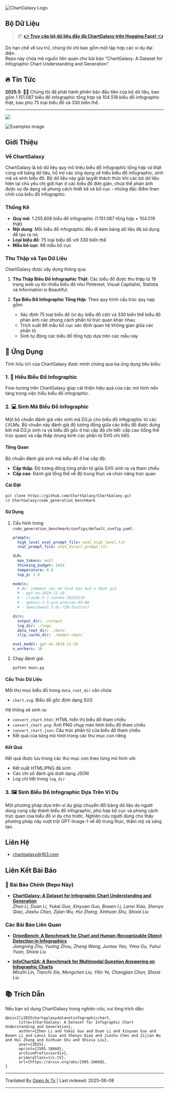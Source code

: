 ![ChartGalaxy Logo](https://raw.githubusercontent.com/ChartGalaxy/ChartGalaxy/main/title.png)

## Bộ Dữ Liệu
> 📦 **[👉 Truy cập bộ dữ liệu đầy đủ ChartGalaxy trên Hugging Face! 👈](https://huggingface.co/datasets/ChartGalaxy/ChartGalaxy)**

Do hạn chế về lưu trữ, chúng tôi chỉ bao gồm một tập hợp các ví dụ đại diện.  
Repo này chứa mã nguồn liên quan cho bài báo "ChartGalaxy: A Dataset for Infographic Chart Understanding and Generation".

## 🔥 Tin Tức
**2025.5**:  🎉🎉 Chúng tôi đã phát hành phiên bản đầu tiên của bộ dữ liệu, bao gồm 1.151.087 biểu đồ infographic tổng hợp và 104.519 biểu đồ infographic thật, bao phủ 75 loại biểu đồ và 330 biến thể.

-------------------

<img src="https://raw.githubusercontent.com/ChartGalaxy/ChartGalaxy/main/teaser.png" style="border:none;box-shadow:none;">

![Examples image](https://raw.githubusercontent.com/ChartGalaxy/ChartGalaxy/main/examples.png)

<!-- ## 🔔 News -->

## Giới Thiệu

### Về ChartGalaxy

ChartGalaxy là bộ dữ liệu quy mô triệu biểu đồ infographic tổng hợp và thật cùng với bảng dữ liệu, hỗ trợ các ứng dụng về hiểu biểu đồ infographic, sinh mã và sinh biểu đồ. Bộ dữ liệu này giải quyết thách thức khi các bộ dữ liệu hiện tại chủ yếu chỉ giới hạn ở các biểu đồ đơn giản, chưa thể phản ánh được sự đa dạng về phong cách thiết kế và bố cục - những đặc điểm then chốt của biểu đồ infographic.

### Thống Kê

- **Quy mô**: 1.255.606 biểu đồ infographic (1.151.087 tổng hợp + 104.519 thật)
- **Nội dung**: Mỗi biểu đồ infographic đều đi kèm bảng dữ liệu đã sử dụng để tạo ra nó
- **Loại biểu đồ**: 75 loại biểu đồ với 330 biến thể
- **Mẫu bố cục**: 68 mẫu bố cục

### Thu Thập và Tạo Dữ Liệu

ChartGalaxy được xây dựng thông qua:

1. **Thu Thập Biểu Đồ Infographic Thật**: Các biểu đồ được thu thập từ 19 trang web uy tín nhiều biểu đồ như Pinterest, Visual Capitalist, Statista và Information is Beautiful.

2. **Tạo Biểu Đồ Infographic Tổng Hợp**: Theo quy trình cấu trúc quy nạp gồm:
   - Xác định 75 loại biểu đồ (ví dụ: biểu đồ cột) và 330 biến thể biểu đồ phản ánh các phong cách phần tử trực quan khác nhau
   - Trích xuất 68 mẫu bố cục xác định quan hệ không gian giữa các phần tử
   - Sinh tự động các biểu đồ tổng hợp dựa trên các mẫu này

## 🎯 Ứng Dụng

Tính hữu ích của ChartGalaxy được minh chứng qua ba ứng dụng tiêu biểu:

### 1. 🧠 Hiểu Biểu Đồ Infographic

Fine-tuning trên ChartGalaxy giúp cải thiện hiệu quả của các mô hình nền tảng trong việc hiểu biểu đồ infographic.

### 2. 💻 Sinh Mã Biểu Đồ Infographic

Một bộ chuẩn đánh giá việc sinh mã D3.js cho biểu đồ infographic từ các LVLMs. Bộ chuẩn này đánh giá độ tương đồng giữa các biểu đồ được dựng bởi mã D3.js sinh ra và biểu đồ gốc ở hai cấp độ chi tiết: cấp cao (tổng thể trực quan) và cấp thấp (trung bình các phần tử SVG chi tiết).

#### Tổng Quan

Bộ chuẩn đánh giá sinh mã biểu đồ ở hai cấp độ:
- **Cấp thấp**: Độ tương đồng từng phần tử giữa SVG sinh ra và tham chiếu
- **Cấp cao**: Đánh giá tổng thể về độ trung thực và chức năng trực quan

#### Cài Đặt

```bash
git clone https://github.com/ChartGalaxy/ChartGalaxy.git
cd ChartGalaxy/code_generation_benchmark
```

#### Sử Dụng

1. Cấu hình trong `code_generation_benchmark/configs/default_config.yaml`:
   ```yaml
   prompts:
     high_level_eval_prompt_file: eval_high_level.txt
     chat_prompt_file: chat_direct_prompt.txt

   VLM:
     max_tokens: null
     thinking_budget: 1024
     temperature: 0.0
     top_p: 1.0

   models:
     # Bỏ comment các mô hình bạn muốn đánh giá
     # - gpt-4o-2024-11-20
     # - claude-3-7-sonnet-20250219
     # - gemini-2.5-pro-preview-05-06
     # - Qwen/Qwen2.5-VL-72B-Instruct

   dirs:
     output_dir: ./output
     log_dir: ./logs
     data_root_dir: ./data
     clip_cache_dir: ./model-ckpts

   eval_model: gpt-4o-2024-11-20
   n_workers: 10
   ```

2. Chạy đánh giá:
   ```bash
   python main.py
   ```

#### Cấu Trúc Dữ Liệu

Mỗi thư mục biểu đồ trong `data_root_dir` cần chứa:
- `chart.svg`: Biểu đồ gốc định dạng SVG

Hệ thống sẽ sinh ra:
- `convert_chart.html`: HTML hiển thị biểu đồ tham chiếu
- `convert_chart.png`: Ảnh PNG chụp màn hình biểu đồ tham chiếu
- `convert_chart.json`: Cấu trúc phần tử của biểu đồ tham chiếu
- Kết quả của từng mô hình trong các thư mục con riêng

#### Kết Quả

Kết quả được lưu trong các thư mục con theo từng mô hình với:
- Kết xuất HTML/PNG đã sinh
- Các chỉ số đánh giá dưới dạng JSON
- Log chi tiết trong `log_dir`
  

### 3. 🖼️ Sinh Biểu Đồ Infographic Dựa Trên Ví Dụ

Một phương pháp dựa trên ví dụ giúp chuyển đổi bảng dữ liệu do người dùng cung cấp thành biểu đồ infographic, phù hợp bố cục và phong cách trực quan của biểu đồ ví dụ cho trước. Nghiên cứu người dùng cho thấy phương pháp này vượt trội GPT-Image-1 về độ trung thực, thẩm mỹ và sáng tạo.


## Liên Hệ
- chartgalaxy@163.com

## Liên Kết Bài Báo

### 📌 Bài Báo Chính (Repo Này)

- **[ChartGalaxy: A Dataset for Infographic Chart Understanding and Generation](https://arxiv.org/abs/2505.18668)**  
  _Zhen Li, Duan Li, Yukai Guo, Xinyuan Guo, Bowen Li, Lanxi Xiao, Shenyu Qiao, Jiashu Chen, Zijian Wu, Hui Zhang, Xinhuan Shu, Shixia Liu_  

### Các Bài Báo Liên Quan

- **[OrionBench: A Benchmark for Chart and Human-Recognizable Object Detection in Infographics](https://arxiv.org/abs/2505.17473)**  
  _Jiangning Zhu, Yuxing Zhou, Zheng Wang, Juntao Yao, Yima Gu, Yuhui Yuan, Shixia Liu_  

- **[InfoChartQA: A Benchmark for Multimodal Question Answering on Infographic Charts](https://arxiv.org/abs/2505.19028)**  
  _Minzhi Lin, Tianchi Xie, Mengchen Liu, Yilin Ye, Changjian Chen, Shixia Liu_  

## 📚 Trích Dẫn
Nếu bạn sử dụng ChartGalaxy trong nghiên cứu, vui lòng trích dẫn:
```
@misc{li2025chartgalaxydatasetinfographicchart,
      title={ChartGalaxy: A Dataset for Infographic Chart Understanding and Generation}, 
      author={Zhen Li and Yukai Guo and Duan Li and Xinyuan Guo and Bowen Li and Lanxi Xiao and Shenyu Qiao and Jiashu Chen and Zijian Wu and Hui Zhang and Xinhuan Shu and Shixia Liu},
      year={2025},
      eprint={2505.18668},
      archivePrefix={arXiv},
      primaryClass={cs.CV},
      url={https://arxiv.org/abs/2505.18668}, 
}
```

---

Tranlated By [Open Ai Tx](https://github.com/OpenAiTx/OpenAiTx) | Last indexed: 2025-06-08

---